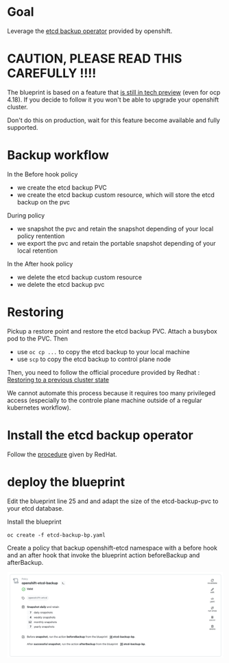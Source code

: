 # Goal 

Leverage the [etcd backup operator](https://docs.redhat.com/en/documentation/openshift_container_platform/4.18/html/backup_and_restore/control-plane-backup-and-restore#creating-automated-etcd-backups_backup-etcd) provided by openshift. 

# CAUTION, PLEASE READ THIS CAREFULLY !!!! 

The blueprint is based on a feature that [is still in tech preview](https://docs.redhat.com/en/documentation/openshift_container_platform/4.18/html/backup_and_restore/control-plane-backup-and-restore#creating-automated-etcd-backups_backup-etcd) (even for ocp 4.18). If you decide to follow it you won't be able to upgrade your openshift cluster.

Don't do this on production, wait for this feature become available and fully supported.

# Backup workflow 

In the Before hook policy 
- we create the etcd backup PVC
- we create the etcd backup custom resource, which will store the etcd backup on the pvc

During policy
- we snapshot the pvc and retain the snapshot depending of your local policy rentention
- we export the pvc and retain the portable snapshot depending of your local retention

In the After hook policy 
- we delete the etcd backup custom resource
- we delete the etcd backup pvc


# Restoring 

Pickup a restore point and restore the etcd backup PVC. Attach a busybox pod to the PVC. Then 
- use `oc cp ...` to copy the etcd backup to your local machine 
- use `scp` to copy the etcd backup to control plane node

Then, you need to follow the official procedure provided by Redhat : [Restoring to a previous cluster state](https://docs.redhat.com/en/documentation/openshift_container_platform/4.18/html/backup_and_restore/control-plane-backup-and-restore#dr-scenario-2-restoring-cluster-state_dr-restoring-cluster-state)

We cannot automate this process because it requires too many privileged access (especially to the controle plane machine outside of a regular kubernetes workflow).

# Install the etcd backup operator 

Follow the [procedure](https://docs.redhat.com/en/documentation/openshift_container_platform/4.18/html/backup_and_restore/control-plane-backup-and-restore#creating-automated-etcd-backups_backup-etcd) given by RedHat. 

# deploy the blueprint 

Edit the blueprint line 25 and  and adapt the size of the etcd-backup-pvc to your etcd database.


Install the blueprint 
```
oc create -f etcd-backup-bp.yaml
```

Create a policy that backup openshift-etcd namespace with a before hook and an after hook that invoke the blueprint action beforeBackup and afterBackup.

![policy](./images/policy.png)


